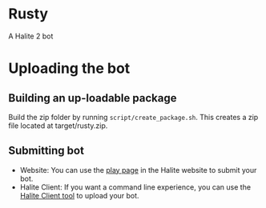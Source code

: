 # Rusty

A Halite 2 bot

# Uploading the bot

## Building an up-loadable package

Build the zip folder by running `script/create_package.sh`. This creates a zip
file located at target/rusty.zip.

## Submitting bot

* Website: You can use the [play
  page](https://halite.io/play-programming-challenge) in the Halite website to
  submit your bot.
* Halite Client: If you want a command line experience, you can use the [Halite
  Client
  tool](https://halite.io/learn-programming-challenge/halite-cli-and-tools/halite-client-tools)
  to upload your bot.
